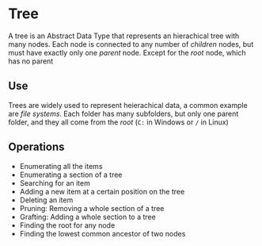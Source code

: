 # Tree
A tree is an Abstract Data Type that represents an hierachical tree with many nodes. Each node is connected to any number of *children* nodes, but must have exactly only one *parent* node. Except for the *root* node, which has no parent

## Use
Trees are widely used to represent heierachical data, a common example are *file systems*. Each folder has many subfolders, but only one parent folder, and they all come from the *root* (`C:` in Windows or `/` in Linux)

## Operations
- Enumerating all the items
- Enumerating a section of a tree
- Searching for an item
- Adding a new item at a certain position on the tree
- Deleting an item
- Pruning: Removing a whole section of a tree
- Grafting: Adding a whole section to a tree
- Finding the root for any node
- Finding the lowest common ancestor of two nodes


